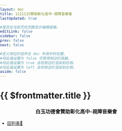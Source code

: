 ```yaml
---
layout: doc
title: 1121115贊助彰化高中-視障音樂會
lastUpdated: true

#是否在当前页的页脚显示编辑链接。
editLink: false
sidebar: false
prev: false
next: false

#定义侧边栏组件在 doc 布局中的位置。
#将此值设置为 false 可禁用侧边栏容器。
#将此值设置为 true 会将侧边栏渲染到右侧。
#将此值设置为 left 会将侧边栏渲染到左侧。
aside: false
---
```


# {{ $frontmatter.title }}

### 白玉功德會贊助彰化高中-視障音樂會


<!-- https://www.geeksforgeeks.org/how-to-embed-pdf-file-using-html/ -->
<object class="pdf"
            data="/public/social-support/1121115贊助彰化高中-視障音樂會.pdf#toolbar=0&amp;navpanes=0&amp;scrollbar=0&amp;page=1&amp;view=FitH"
            type="application/pdf">
            </object>

<style>

    .pdf {
        width: 100%;
        aspect-ratio: 4 / 3;
    }

    .pdf, html, body {
        height: 100%;
        margin: 0;
        padding: 0;
        overflow: hidden;
    }

    
    
    h3 {
        text-align: center;
    }
    
</style>


- [回列表📂](../social-support)


